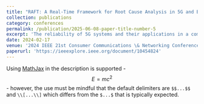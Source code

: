 ```yaml
---
title: "RAFT: A Real-Time Framework for Root Cause Analysis in 5G and Beyond Vulnerability Detection"
collection: publications
category: conferences
permalink: /publication/2025-06-08-paper-title-number-5
excerpt: 'The reliability of 5G systems and their applications in a complex, dynamic, and heterogeneous environment requires rigorous testing and real-time detection for system vulnerabilities and unintended emergent behaviors. In this paper, fuzz testing is performed on 5G systems by randomly injecting and permuting control commands into the system under test (SUT) of the 5G radio resource control (RRC) authentication and authorization process, emulating Man-In-The-Middle (MITM) attacks to trigger potential vulnerabilities and unintended behaviors.'
date: 2024-02-17
venue: '2024 IEEE 21st Consumer Communications \& Networking Conference (CCNC), Las Vegas, NV, USA, 2024'
paperurl: 'https://ieeexplore.ieee.org/document/10454824'
---
```


Using [MathJax](https://www.mathjax.org/) in the description is supported - $$E=mc^2$$ - however, the use must be mindful that the default delimiters are `$$...$$` and `\\[...\\]` which differs from the `$...$` that is typically expected.
